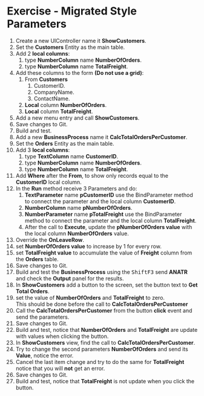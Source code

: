 ﻿# Exercise - Migrated Style Parameters

1. Create a new UIController name it **ShowCustomers**.
2. Set the **Customers** Entity as the main table.
3. Add 2 **local columns**:  
	1. type **NumberColumn** name **NumberOfOrders**.
	2. type **NumberColumn** name **TotalFreight**.  
4. Add these columns to the form **(Do not use a grid)**:  
	1. From **Customers**   
       1. CustomerID.
       2. CompanyName.
       3. ContactName.
	4. **Local** column **NumberOfOrders**.
	5. **Local** column **TotalFreight**.
5. Add a new menu entry and call **ShowCustomers**.  
6. Save changes to Git.
7. Build and test.  
7. Add a new **BusinessProcess** name it **CalcTotalOrdersPerCustomer**.  
8. Set the **Orders** Entity as the main table.  
9. Add 3 **local columns**:  
	1. type **TextColumn** name **CustomerID**.
	2. type **NumberColumn** name **NumberOfOrders**.
	3. type **NumberColumn** name **TotalFreight**.
10. Add **Where** after the **From**, to show only records equal to the **CustomerID** local column.
11. In the **Run** method receive 3 Parameters and do:  
	1. **TextParameter** name **pCustomerID** use the BindParameter method to connect the parameter and the local column **CustomerID**.
	2. **NumberColumn** name **pNumberOfOrders**.  
	3. **NumberParameter** name **pTotalFreight** use the BindParameter method to connect the parameter and the local column **TotalFreight**.
	4. After the call to **Execute**, update the **pNumberOfOrders value** with the local column **NumberOfOrders** value.
12. Override the **OnLeaveRow**.
13. set **NumberOfOrders value** to increase by 1 for every row.  
14. set **TotalFreight value** to accumulate the value of **Freight** column from the **Orders** table.  
15. Save changes to Git.
17. Build and test the **BusinessProcess** using the <kbd>Shift</kbd><kbd>F3</kbd> send **ANATR** and check the **Output** panel for the results.   
16. In **ShowCustomers** add a button to the screen, set the button text to **Get Total Orders**.  
17. set the value of **NumberOfOrders** and **TotalFreight** to zero.  
    This should be done before the call to **CalcTotalOrdersPerCustomer**
18. Call the **CalcTotalOrdersPerCustomer** from the button **click** event and send the parameters.  
19. Save changes to Git.
22. Build and test, notice that **NumberOfOrders** and **TotalFreight** are update with values when clicking the button.  
20. In **ShowCustomers** view, find the call to **CalcTotalOrdersPerCustomer**.  
21. Try to change the second parameters **NumberOfOrders** and send its **Value**, notice the error.  
22. Cancel the last item change and try to do the same for **TotalFreight** notice that you will **not** get an error.
23. Save changes to Git.
27. Build and test, notice that **TotalFreight** is not update when you click the button.

